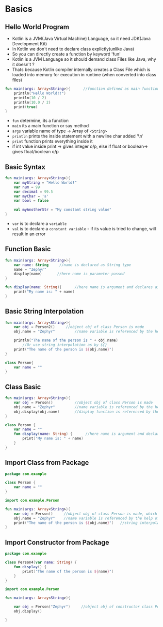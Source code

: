 # Basics

## Hello World Program

* Kotlin is a JVM(Java Virtual Machine) Language, so it need JDK(Java Development Kit)
* In Kotlin we don't need to declare class explictly(unlike Java)
* So you can directly create a function by keyword 'fun'
* Kotlin is a JVM Language so it should demand class Files like Java, why it doesn't ?
* Thats because Kotlin compiler internally creates a Class File which is loaded into memory for execution in runtime (when converted into class files)

```kotlin
fun main(args: Array<String>){      //function defined as main function with arguments taken by it in Array of <String>,as denoted by this line
    println("Hello World!!")
    println(10 / 2)
    println(10.0 / 2)
    print(true)
}
```

* `fun` determine, its a function
* `main` its a main function or say method
* `args` variable name of type -> Array of `<String>`
* `println` prints the inside statement with a newline char added '\n'
* `print` function prints everything inside it
* if int value inside print -> gives integer o/p, else if float or boolean-> gives float/boolean o/p

## Basic Syntax

```kotlin
fun main(args: Array<String>){
    var myString = "Hello World!" 
    var num = 99
    var decimal = 99.5
    var myChar = 'a'
    var bool = false
    
    val myAnotherStr = "My constant string value"
}
```
* `var` is to declare a `variable`
* `val` is to declare a `constant variable` - if its value is tried to change, will result in an error

## Function Basic

```kotlin
fun main(args: Array<String>){
    var name: String     //name is declared as String type
    name = "Zephyr"
    display(name)       //here name is parameter passed
}

fun display(name: String){      //here name is argument and declares as String type
    print("My name is: " + name)
}
```

## Basic String Interpolation

```kotlin
fun main(args: Array<String>){
    var obj = Person2()     //object obj of class Person is made
    obj.name = "Zephyr"         //name variable is referenced by the help of obj

    println("The name of the person is " + obj.name)
        //Or use string interpolation as by ${}
    print("The name of the person is ${obj.name}")
}

class Person{
    var name = ""
}
```

## Class Basic

```kotlin
fun main(args: Array<String>){
    var obj = Person()          //object obj of class Person is made
    obj.name = "Zephyr"         //name variable is referenced by the help of obj
    obj.display(obj.name)       //display function is referenced by the help of obj
}

class Person {
    var name = ""
    fun display(name: String) {      //here name is argument and declares as String type
        print("My name is: " + name)
    }
}
```

## Import Class from Package

```kotlin
package com.example

class Person {
    var name = ""
}
```

```kotlin
import com.example.Person

fun main(args: Array<String>){
    var obj = Person()     //object obj of class Person is made, which is called from inside package com.example
    obj.name = "Zephyr"    //name variable is referenced by the help of obj
    print("The name of the person is ${obj.name}")   //string interpolation is used
}
```

## Import Constructor from Package

```kotlin
package com.example

class Person4(var name: String) {
    fun display() {
        print("The name of the person is ${name}")
    }
}
```

```kotlin
import com.example.Person

fun main(args: Array<String>){

    var obj = Person("Zephyr")     //object obj of constructor class Person is made, which is called from inside package com.example
    obj.display()

}
```

